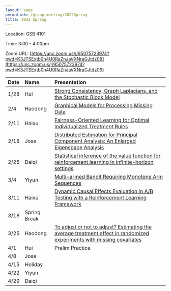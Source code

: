 ```yaml
---
layout: page
permalink: /group_meeting/2022Spring
title: 2022 Spring
---
```


Location: GSB 4101 

Time: 3:00 - 4:00pm

Zoom URL: [https://unc.zoom.us/j/95075723974?pwd=K3JTSExtb0h4U0RaZnJaVXNraGJtdz09](https://unc.zoom.us/j/95075723974?pwd=K3JTSExtb0h4U0RaZnJaVXNraGJtdz09) 

| Date    | Name       | Presentation |
| :----   | :----------------------|:------------ |
|  1/28 | Hui | [Strong Consistency, Graph Laplacians, and the Stochastic Block Model](https://www.jmlr.org/papers/volume22/20-391/20-391.pdf)  |
|  2/4 | Haodong | [Graphical Models for Processing Missing Data](https://www.tandfonline.com/doi/full/10.1080/01621459.2021.1874961)  |
|  2/11 | Haixu | [Fairness-Oriented Learning for Optimal Individualized Treatment Rules](https://www.tandfonline.com/doi/full/10.1080/01621459.2021.2008402)  |
|  2/18 | Jose | [Distributed Estimation for Principal Component Analysis: An Enlarged Eigenspace Analysis](https://www.tandfonline.com/doi/full/10.1080/01621459.2021.1886937)  |
|  2/25 | Daiqi | [Statistical inference of the value function for reinforcement learning in infinite-horizon settings](https://rss.onlinelibrary.wiley.com/doi/10.1111/rssb.12465)  |
|  3/4 | Yiyun |  [Multi-armed Bandit Requiring Monotone Arm Sequences](https://arxiv.org/pdf/2106.03790.pdf) |
|  3/11 | Haixu |  [Dynamic Causal Effects Evaluation in A/B Testing with a Reinforcement Learning Framework](https://www.tandfonline.com/doi/full/10.1080/01621459.2022.2027776) |
|  3/18 | Spring Break |   |
|  3/25 | Haodong | [To adjust or not to adjust? Estimating the average treatment effect in randomized experiments with missing covariates](https://arxiv.org/pdf/2108.00152.pdf)  |
|  4/1 | Hui |  Prelim Practice |
|  4/8 | Jose |   |
|  4/15 | Holiday |   |
|  4/22 | Yiyun  |   |
|  4/29 | Daiqi |   |

